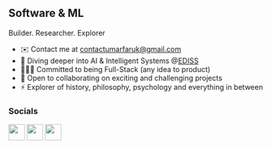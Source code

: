 Software & ML
-----------------

Builder. Researcher. Explorer

* ✉️	Contact me at [contactumarfaruk@gmail.com](mailto:contactumarfaruk@gmail.com)
* 🧠	Diving deeper into AI & Intelligent Systems @[EDISS](https://master-ediss.eu)
* 👨🏽‍💻	Committed to being Full-Stack (any idea to product)
* 🤝	Open to collaborating on exciting and challenging projects
* ⚡	  Explorer of history, philosophy, psychology and everything in between

### Socials

<p align="left">
<a href="https://www.twitter.com/ufakz" target="_blank" rel="noreferrer"><img src="https://raw.githubusercontent.com/danielcranney/readme-generator/main/public/icons/socials/twitter.svg" width="32" height="32" /></a>
<a href="https://www.github.com/ufakz" target="_blank" rel="noreferrer"><img src="https://raw.githubusercontent.com/danielcranney/readme-generator/main/public/icons/socials/github.svg" width="32" height="32" /></a>
<a href="https://www.linkedin.com/in/ufakz" target="_blank" rel="noreferrer"><img src="https://raw.githubusercontent.com/danielcranney/readme-generator/main/public/icons/socials/linkedin.svg" width="32" height="32" /></a>
</p>
